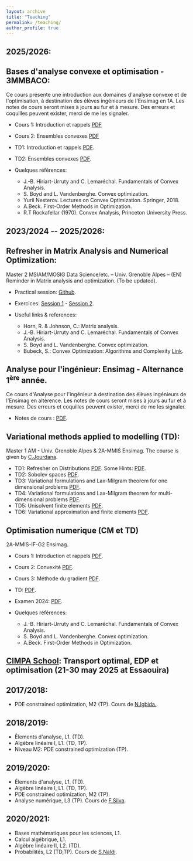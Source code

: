 ```yaml
---
layout: archive
title: "Teaching"
permalink: /teaching/
author_profile: true
---
```


2025/2026:
----------

## Bases d'analyse convexe et optimisation - 3MMBACO:

Ce cours présente une introduction aux domaines d'analyse convexe et de l'optimisation, à destination des élèves ingénieurs de l'Ensimag en 1A. Les notes de cours seront mises à jours au fur et à mesure. Des erreurs et coquilles peuvent exister, merci de me les signaler.

* Cours 1: Introduction et rappels [PDF](https://enhamza.github.io/files/BACP/chapitre1.pdf)
* Cours 2: Ensembles convexes [PDF](https://enhamza.github.io/files/BACP/chapitre2.pdf)

* TD1: Introduction et rappels [PDF](https://enhamza.github.io/files/BACO/TD1.pdf).
* TD2: Ensembles convexes [PDF](https://enhamza.github.io/files/BACO/TD2.pdf).

* Quelques références:
  - J.-B. Hiriart-Urruty and C. Lemaréchal. Fundamentals of Convex Analysis.
  - S. Boyd and L. Vandenberghe. Convex optimization.
  - Yurii Nesterov. Lectures on Convex Optimization. Springer, 2018.
  - A.Beck. First-Order Methods in Optimization.
  - R.T Rockafellar (1970). Convex Analysis, Princeton University Press.

 
2023/2024 -- 2025/2026:
----------
## Refresher in Matrix Analysis and Numerical Optimization: 
Master 2 MSIAM/MOSIG Data Science/etc. – Univ. Grenoble Alpes – (EN)
Reminder in Matrix analysis and optimization. (To be updated).

* Practical session: [Github](https://github.com/enhamza/refresher).
* Exercices: [Session 1](https://enhamza.github.io/files/Matrix_analysis.pdf) - [Session 2](https://enhamza.github.io/files/Optim.pdf).
* Useful links & references:
  
  	- Horn, R. & Johnson, C.: Matrix analysis.
  	- J.-B. Hiriart-Urruty and C. Lemaréchal. Fundamentals of Convex Analysis.
  	- S. Boyd and L. Vandenberghe. Convex optimization.
  	- Bubeck, S.: Convex Optimization: Algorithms and Complexity [Link](https://arxiv.org/pdf/1405.4980).

## Analyse pour l'ingénieur: Ensimag - Alternance $1^\text{ère}$ année.
Ce cours d'Analyse pour l'ingénieur à destination des élèves ingénieurs de l'Ensimag en altérence. Les notes de cours seront mises à jours au fur et à mesure. Des erreurs et coquilles peuvent exister, merci de me les signaler.

* Notes de cours : [PDF](https://enhamza.github.io/files/Main.pdf).

## Variational methods applied to modelling (TD): 
Master 1 AM - Univ. Grenoble Alpes & 2A-MMIS Ensimag.
The course is given by [C.Jourdana](https://membres-ljk.imag.fr/Clement.Jourdana/index.html).
* TD1: Refresher on Distributions [PDF](https://enhamza.github.io/files/td1.pdf). Some Hints: [PDF](https://enhamza.github.io/files/td1_hints.pdf).
* TD2: Sobolev spaces [PDF](https://enhamza.github.io/files/td2.pdf).
* TD3: Variational formulations and Lax-Milgram theorem for one dimensional problems [PDF](https://enhamza.github.io/files/td3.pdf).
* TD4: Variational formulations and Lax-Milgram theorem for multi-dimensional problems [PDF](https://enhamza.github.io/files/td4.pdf).
* TD5: Unisolvent finite elements [PDF](https://enhamza.github.io/files/td5.pdf).
* TD6: Variational approximation and finite elements [PDF](https://enhamza.github.io/files/td6.pdf).


## Optimisation numerique (CM et TD)
2A-MMIS-IF-G2 Ensimag.

* Cours 1: Introduction et rappels [PDF](https://enhamza.github.io/files/TD1.pdf).
* Cours 2: Convexité [PDF](https://enhamza.github.io/files/CM2_cvx.pdf).
* Cours 3: Méthode du gradient [PDF](https://enhamza.github.io/files/CM_DG.pdf).
* TD: [PDF](https://enhamza.github.io/files/TD-optim.pdf).
* Examen 2024: [PDF](https://enhamza.github.io/files/Exam-S1-2024.pdf).

* Quelques références:
  
  	- J.-B. Hiriart-Urruty and C. Lemaréchal. Fundamentals of Convex Analysis.
  	- S. Boyd and L. Vandenberghe. Convex optimization.
  	- A.Beck. First-Order Methods in Optimization.

## [CIMPA School](https://cimpa.este.ovh): Transport optimal, EDP et optimisation (21-30 may 2025 at Essaouira)
2017/2018:
---------
* PDE constrained optimization, M2 (TP). Cours de [N.Igbida.](https://www.unilim.fr/pages_perso/noureddine.igbida/).


2018/2019:
----------
	
* Élements d'analyse, L1. (TD).
* Algèbre linéaire I, L1. (TD, TP).
* Niveau M2: PDE constrained optimization (TP).

2019/2020:
---------

* Élements d'analyse, L1. (TD).
* Algèbre linéaire I, L1. (TD, TP).
* PDE constrained optimization, M2 (TP).
* Analyse numérique, L3 (TP). Cours de [F.Silva](https://www.unilim.fr/pages_perso/francisco.silva/).

2020/2021:
----------

* Bases mathématiques pour les sciences, L1.
* Calcul algébrique, L1.
* Algèbre linéaire II, L2. (TD).
* Probabilités, L2 (TD,TP). Cours de [S.Naldi](https://www.unilim.fr/pages_perso/simone.naldi/).
